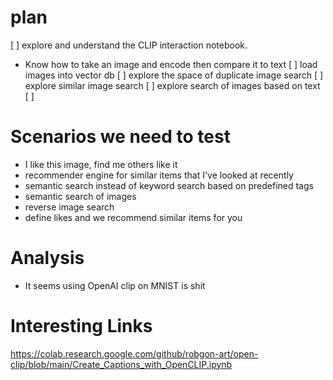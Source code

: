 # plan
[ ] explore and understand the CLIP interaction notebook. 
- Know how to take an image and encode then compare it to text
[ ] load images into vector db
[ ] explore the space of duplicate image search
[ ] explore similar image search
[ ] explore search of images based on text
[ ] 



# Scenarios we need to test
- I like this image, find me others like it
- recommender engine for similar items that I've looked at recently
- semantic search instead of keyword search based on predefined tags
- semantic search of images
- reverse image search
- define likes and we recommend similar items for you





# Analysis
- It seems using OpenAI clip on MNIST is shit



# Interesting Links

https://colab.research.google.com/github/robgon-art/open-clip/blob/main/Create_Captions_with_OpenCLIP.ipynb

